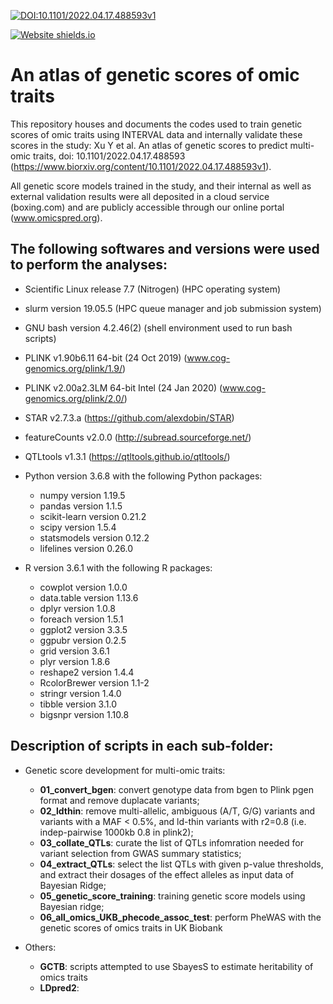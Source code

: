 [![DOI:10.1101/2022.04.17.488593v1](http://img.shields.io/badge/DOI-10.1101/2022.04.17.488593v1-B31B1B.svg)](https://www.biorxiv.org/content/10.1101/2022.04.17.488593v1)

[![Website shields.io](https://img.shields.io/website-up-down-green-red/http/shields.io.svg)](http://www.omicspred.org/)

# An atlas of genetic scores of omic traits
This repository houses and documents the codes used to train genetic scores of omic traits using INTERVAL data and internally validate these scores in the study: Xu Y et al. An atlas of genetic scores to predict multi-omic traits, doi: 10.1101/2022.04.17.488593 (https://www.biorxiv.org/content/10.1101/2022.04.17.488593v1).

All genetic score models trained in the study, and their internal as well as external validation results were all deposited in a cloud service (boxing.com) and are publicly accessible through our online portal (www.omicspred.org).


## The following  softwares and versions were used to perform the analyses:

- Scientific Linux release 7.7 (Nitrogen) (HPC operating system)
- slurm version 19.05.5 (HPC queue manager and job submission system)
- GNU bash version 4.2.46(2) (shell environment used to run bash scripts)
- PLINK v1.90b6.11 64-bit (24 Oct 2019) (www.cog-genomics.org/plink/1.9/)
- PLINK v2.00a2.3LM 64-bit Intel (24 Jan 2020)   (www.cog-genomics.org/plink/2.0/)
- STAR v2.7.3.a (https://github.com/alexdobin/STAR)
- featureCounts v2.0.0 (http://subread.sourceforge.net/)
- QTLtools v1.3.1 (https://qtltools.github.io/qtltools/)

- Python version 3.6.8 with the following Python packages:
   - numpy version 1.19.5 
   - pandas version 1.1.5
   - scikit-learn version 0.21.2 
   - scipy version 1.5.4
   - statsmodels version 0.12.2
   - lifelines version 0.26.0    

- R version 3.6.1 with the following R packages: 
  - cowplot version 1.0.0
  - data.table version 1.13.6
  - dplyr version 1.0.8
  - foreach version 1.5.1
  - ggplot2 version 3.3.5
  - ggpubr version 0.2.5
  - grid version 3.6.1
  - plyr version 1.8.6
  - reshape2 version 1.4.4
  - RcolorBrewer version 1.1-2
  - stringr version 1.4.0
  - tibble version 3.1.0
  - bigsnpr version 1.10.8

## Description of scripts in each sub-folder:

- Genetic score development for multi-omic traits: 
   - **01_convert_bgen**: convert genotype data from bgen to Plink pgen format and remove duplacate variants;
   - **02_ldthin**: remove multi-allelic, ambiguous (A/T, G/G) variants and variants with a MAF < 0.5%, and ld-thin variants with r2=0.8 (i.e. indep-pairwise 1000kb 0.8 in plink2);
   - **03_collate_QTLs**: curate the list of QTLs infomration needed for variant selection from GWAS summary statistics;
   - **04_extract_QTLs**: select the list QTLs with given p-value thresholds, and extract their dosages of the effect alleles as input data of Bayesian Ridge;
   - **05_genetic_score_training**: training genetic score models using Bayesian ridge;
   - **06_all_omics_UKB_phecode_assoc_test**: perform PheWAS with the genetic scores of omics traits in UK Biobank

- Others: 
   - **GCTB**: scripts attempted to use SbayesS to estimate heritability of omics traits
   - **LDpred2**:
